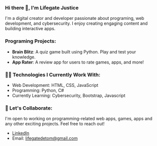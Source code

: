 ### Hi there 👋, I'm Lifegate Justice

I'm a digital creator and developer passionate about programing, web development, and cybersecurity. I enjoy creating engaging content and building interactive apps.

### Programing Projects:
- **Brain Blitz**: A quiz game built using Python. Play and test your knowledge.
- **App Rater**: A review app for users to rate games, apps, and more!

### 👨‍💻 Technologies I Currently Work With:
- Web Development: HTML, CSS, JavaScript
- Programming: Python, C#
- Currently Learning: Cybersecurity, Bootstrap, Javascript

### 🌟 Let's Collaborate:
I'm open to working on programming-related web apps, games, apps and any other exciting projects. Feel free to reach out!
- [LinkedIn](https://linkedin.com/in/lifegatejustice)
- Email: lifegatedetom@gmail.com

